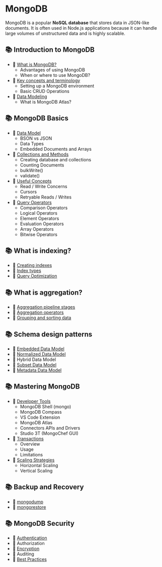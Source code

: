 # MongoDB

MongoDB is a popular **NoSQL database** that stores data in JSON-like documents. It is often used in Node.js applications because it can handle large volumes of unstructured data and is highly scalable.

## 📚 Introduction to MongoDB
* 📖 [What is MongoDB?](https://github.com/SKindij/Database-Handbook/tree/main/MongoDB/INTRO#basics)
  + Advantages of using MongoDB
  + When or where to use MongoDB?
* 📖 [Key concepts and terminology](https://github.com/SKindij/Database-Handbook/tree/main/MongoDB/INTRO#terminology)
  + Setting up a MongoDB environment
  + Basic CRUD Operations
* 📖 [Data Modeling](https://github.com/SKindij/Database-Handbook/tree/main/MongoDB/INTRO#modeling)
  + What is MongoDB Atlas?

## 📚 MongoDB Basics
* 📖 [Data Model](https://github.com/SKindij/Database-Handbook/tree/main/MongoDB/BASICS#basics)
  + BSON vs JSON
  + Data Types
  + Embedded Documents and Arrays
* 📖 [Collections and Methods](https://github.com/SKindij/Database-Handbook/tree/main/MongoDB/BASICS#colometh)
  + Creating database and collections
  + Counting Documents
  + bulkWrite()
  + validate()
* 📖 [Useful Concepts](https://github.com/SKindij/Database-Handbook/tree/main/MongoDB/BASICS#concepts)
  + Read / Write Concerns
  + Cursors
  + Retryable Reads / Writes
* 📖 [Query Operators](https://github.com/SKindij/Database-Handbook/tree/main/MongoDB/BASICS#operators)
  + Comparison Operators
  + Logical Operators
  + Element Operators
  + Evaluation Operators
  + Array Operators
  + Bitwise Operators


## 📚 What is indexing?
* 📖 [Creating indexes](https://github.com/SKindij/Database-Handbook/tree/main/MongoDB/INDEXES#creating)
* 📖 [Index types](https://github.com/SKindij/Database-Handbook/tree/main/MongoDB/INDEXES#types)
* 📖 [Query Optimization](https://github.com/SKindij/Database-Handbook/tree/main/MongoDB/INDEXES#optimization)


## 📚 What is aggregation?
* 📖 [Aggregation pipeline stages](https://github.com/SKindij/Database-Handbook/tree/main/MongoDB/AGGREGATION#pipeline)
* 📖 [Aggregation operators](https://github.com/SKindij/Database-Handbook/tree/main/MongoDB/AGGREGATION#operators)
* 📖 [Grouping and sorting data](https://github.com/SKindij/Database-Handbook/tree/main/MongoDB/AGGREGATION#sorting)


## 📚 Schema design patterns
* 📖 [Embedded Data Model](https://github.com/SKindij/Database-Handbook/tree/main/MongoDB/Schema-Design#embedded)
* 📖 [Normalized Data Model](https://github.com/SKindij/Database-Handbook/tree/main/MongoDB/Schema-Design#normalized)
* 📖 Hybrid Data Model
* 📖 [Subset Data Model](https://github.com/SKindij/Database-Handbook/tree/main/MongoDB/Schema-Design#subset)
* 📖 [Metadata Data Model](https://github.com/SKindij/Database-Handbook/tree/main/MongoDB/Schema-Design#metadata)


## 📚 Mastering MongoDB
* 📖 [Developer Tools](https://github.com/SKindij/Database-Handbook/tree/main/MongoDB/MASTERING#tools)
  + MongoDB Shell (mongo)
  + MongoDB Compass
  + VS Code Extension
  + MongoDB Atlas
  + Connectors APIs and Drivers
  + Studio 3T (MongoChef GUI)
* 📖 [Transactions](https://github.com/SKindij/Database-Handbook/tree/main/MongoDB/MASTERING#transactions)
  + Overview
  + Usage
  + Limitations
* 📖 [Scaling Strategies](https://github.com/SKindij/Database-Handbook/tree/main/MongoDB/MASTERING#scaling)
  + Horizontal Scaling
  + Vertical Scaling


## 📚 Backup and Recovery
* 📖 [mongodump]()
* 📖 [mongorestore]()


## 📚 MongoDB Security
* 📖 [Authentication]()
* 📖 Authorization
* 📖 [Encryption]()
* 📖 Auditing
* 📖 [Best Practices]()
